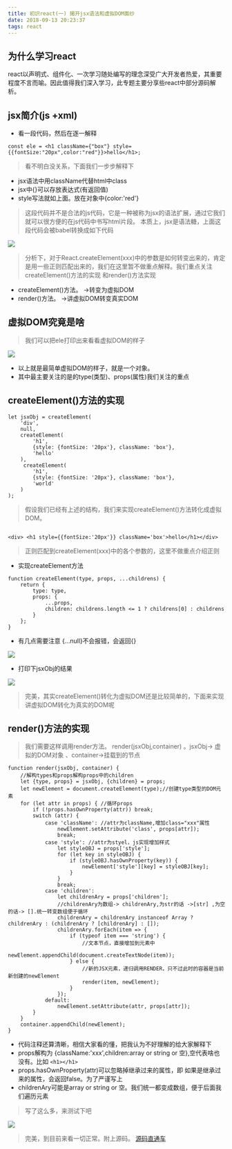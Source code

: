 ```yaml
---
title: 初识react(一) 揭开jsx语法和虚拟DOM面纱
date: 2018-09-13 20:23:37
tags: react
---
```

## 为什么学习react
react以声明式、组件化、一次学习随处编写的理念深受广大开发者热爱，其重要程度不言而喻。因此值得我们深入学习，此专题主要分享些react中部分源码解析。

## jsx简介(js +xml)
- 看一段代码，然后在逐一解释

```
const ele = <h1 className={"box"} style={{fontSize:"20px",color:"red"}}>hello</h1>;
```
> 看不明白没关系，下面我们一步步解释下
- jsx语法中用className代替html中class
- jsx中{}可以存放表达式(有返回值)
- style写法就如上面。放在对象中{color:'red'}
> 这段代码并不是合法的js代码，它是一种被称为jsx的语法扩展，通过它我们就可以很方便的在js代码中书写html片段。
本质上，jsx是语法糖，上面这段代码会被babel转换成如下代码

![](https://user-gold-cdn.xitu.io/2018/7/18/164ac4c48251cdab?w=1506&h=222&f=jpeg&s=25412)
> 分析下，对于React.createElement(xxx)中的参数是如何转变出来的，肯定是用一些正则匹配出来的，我们在这里暂不做重点解释。我们重点关注createElement()方法的实现 和render()方法实现

- createElement()方法。 ->转变为虚拟DOM
- render()方法。        ->讲虚拟DOM转变真实DOM

## 虚拟DOM究竟是啥
> 我们可以把ele打印出来看看虚拟DOM的样子

![](https://user-gold-cdn.xitu.io/2018/7/18/164ac5c3557ce0e4?w=1175&h=612&f=png&s=22488)
- 以上就是最简单虚拟DOM的样子，就是一个对象。
- 其中最主要关注的是的type(类型)、props(属性)我们关注的重点

## createElement()方法的实现

```
let jsxObj = createElement(
    'div',
    null,
    createElement(
        'h1',
        {style: {fontSize: '20px'}, className: 'box'},
        'hello'
    ),
     createElement(
        'h1',
        {style: {fontSize: '20px'}, className: 'box'},
        'world'
    )
);

```
> 假设我们已经有上述的结构，我们来实现createElement()方法转化成虚拟DOM。

```

<div> <h1 style={{fontSize:'20px'}} className='box'>hello</h1></div>
```

>  正则匹配到createElement(xxx)中的各个参数的，这里不做重点介绍正则

- 实现createElement方法

```
function createElement(type, props, ...childrens) {
    return {
        type: type,
        props: {
            ...props,
            children: childrens.length <= 1 ? childrens[0] : childrens
        }
    };
}
```
- 有几点需要注意 {...null}不会报错，会返回{}

![](https://user-gold-cdn.xitu.io/2018/7/18/164ac97429856450?w=246&h=50&f=png&s=617)
- 打印下jsxObj的结果


![](https://user-gold-cdn.xitu.io/2018/7/18/164aca6b24456109?w=1326&h=544&f=png&s=26395)

> 完美，其实createElement()转化为虚拟DOM还是比较简单的，下面来实现讲虚拟DOM转化为真实的DOM呢

## render()方法的实现
> 我们需要这样调用render方法。 render(jsxObj,container) 。jsxObj-> 虚拟的DOM对象 、container->挂载到的节点

```
function render(jsxObj, container) {
    //解构types和props解构props中的children
    let {type, props} = jsxObj, {children} = props;    
    let newElement = document.createElement(type);//创建type类型的DOM元素
    for (let attr in props) { //循环props
        if (!props.hasOwnProperty(attr)) break;
        switch (attr) {
            case 'className': //attr为className,增加class="xxx"属性
                newElement.setAttribute('class', props[attr]);
                break;
            case 'style': //attr为styel，js实现增加样式
                let styleOBJ = props['style'];
                for (let key in styleOBJ) {
                    if (styleOBJ.hasOwnProperty(key)) {
                        newElement['style'][key] = styleOBJ[key];
                    }
                }
                break;
            case 'children':
                let childrenAry = props['children'];
                //childrenAry为数组-> childrenAry,为str的话 ->[str] ,为空的话-> [].统一转变数组便于循环
                childrenAry = childrenAry instanceof Array ? childrenAry : (childrenAry ? [childrenAry] : []);
                childrenAry.forEach(item => {
                    if (typeof item === 'string') {
                        //文本节点，直接增加到元素中
                        newElement.appendChild(document.createTextNode(item));
                    } else {
                        //新的JSX元素，递归调用RENDER，只不过此时的容器是当前新创建的newElement
                        render(item, newElement);
                    }
                });
            default:
                newElement.setAttribute(attr, props[attr]);
        }
    }
    container.appendChild(newElement);
}
```
- 代码注释还算清晰，相信大家看的懂，把我认为不好理解的给大家解释下
- props解构为 {className:'xxx',children:array or string or 空},空代表啥也没有。比如 `<h1></h1>`
- props.hasOwnProperty(attr)可以忽略掉继承过来的属性，即 如果是继承过来的属性，会返回false。为了严谨写上
- childrenAry可能是array or string or 空。我们统一都变成数组，便于后面我们遍历元素
> 写了这么多，来测试下吧

![](https://user-gold-cdn.xitu.io/2018/7/18/164acbf6b68e9247?w=1824&h=441&f=png&s=19600)

> 完美，到目前来看一切正常。附上源码。
[源码直通车](https://github.com/chaiguanpeng/react-code-analysis)
